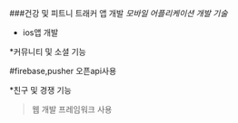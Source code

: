 ###건강 및 피트니 트래커 앱 개발
_모바일 어플리케이션 개발 기술_
* ios앱 개발

*커뮤니티 및 소셜 기능

#firebase,pusher 오픈api사용

*친구 및 경쟁 기능
>웹 개발 프레임워크 사용
